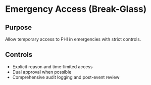 # Emergency Access (Break-Glass)

## Purpose
Allow temporary access to PHI in emergencies with strict controls.

## Controls
- Explicit reason and time-limited access
- Dual approval when possible
- Comprehensive audit logging and post-event review
